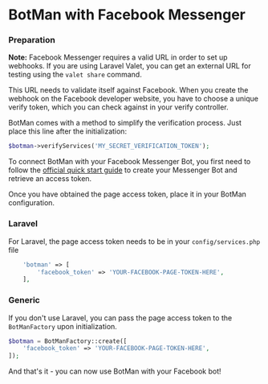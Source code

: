 # BotMan with Facebook Messenger

### Preparation

**Note:** Facebook Messenger requires a valid URL in order to set up webhooks. If you are using Laravel Valet, you can get an external URL for testing using the `valet share` command.

This URL needs to validate itself against Facebook. When you create the webhook on the Facebook developer website, you have to choose a unique
verify token, which you can check against in your verify controller.

BotMan comes with a method to simplify the verification process. Just place this line after the initialization:

```php
$botman->verifyServices('MY_SECRET_VERIFICATION_TOKEN');
```

To connect BotMan with your Facebook Messenger Bot, you first need to follow the [official quick start guide](https://developers.facebook.com/docs/messenger-platform/guides/quick-start) to create your Messenger Bot and retrieve an access token.

Once you have obtained the page access token, place it in your BotMan configuration.

### Laravel

For Laravel, the page access token needs to be in your `config/services.php` file

```php
    'botman' => [
    	'facebook_token' => 'YOUR-FACEBOOK-PAGE-TOKEN-HERE',
    ],
```

### Generic

If you don't use Laravel, you can pass the page access token to the `BotManFactory` upon initialization.


```php
$botman = BotManFactory::create([
    'facebook_token' => 'YOUR-FACEBOOK-PAGE-TOKEN-HERE',
]);
```

And that's it - you can now use BotMan with your Facebook bot!
